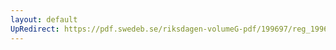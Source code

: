 ```yaml
---
layout: default
UpRedirect: https://pdf.swedeb.se/riksdagen-volumeG-pdf/199697/reg_199697/reg_199697_0342.pdf
---
```

